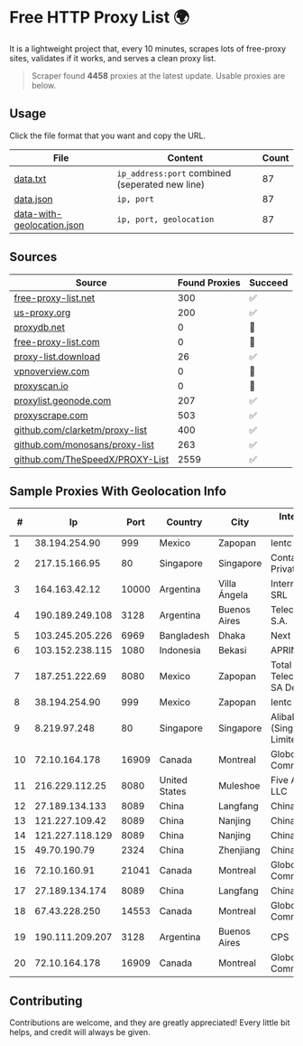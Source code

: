 
# Free HTTP Proxy List 🌍

It is a lightweight project that, every 10 minutes, scrapes lots of free-proxy sites, validates if it works, and serves a clean proxy list.


> Scraper found **4458** proxies at the latest update. Usable proxies are below.

## Usage

Click the file format that you want and copy the URL.


|File|Content|Count|
|----|-------|-----|
|[data.txt](https://raw.githubusercontent.com/themiralay/Proxy-List-World/master/data.txt)|`ip_address:port` combined (seperated new line)|87|
|[data.json](https://raw.githubusercontent.com/themiralay/Proxy-List-World/master/data.json)|`ip, port`|87|
|[data-with-geolocation.json](https://raw.githubusercontent.com/themiralay/Proxy-List-World/master/data-with-geolocation.json)|`ip, port, geolocation`|87|

## Sources

|Source|Found Proxies|Succeed|
|------|-------------|-------|
|[free-proxy-list.net](https://free-proxy-list.net)|300|✅|
|[us-proxy.org](https://www.us-proxy.org)|200|✅|
|[proxydb.net](http://proxydb.net)|0|🚫|
|[free-proxy-list.com](https://free-proxy-list.com/?page=&port=&type%5B%5D=http&type%5B%5D=https&up_time=0&search=Search)|0|🚫|
|[proxy-list.download](https://www.proxy-list.download/HTTP)|26|✅|
|[vpnoverview.com](https://vpnoverview.com/privacy/anonymous-browsing/free-proxy-servers)|0|🚫|
|[proxyscan.io](https://www.proxyscan.io)|0|🚫|
|[proxylist.geonode.com](https://proxylist.geonode.com/api/proxy-list?limit=300&page=1&sort_by=lastChecked&sort_type=desc&protocols=http,https)|207|✅|
|[proxyscrape.com](https://api.proxyscrape.com/v2/?request=displayproxies&protocol=http&timeout=10000&country=all&ssl=all&anonymity=all)|503|✅|
|[github.com/clarketm/proxy-list](https://raw.githubusercontent.com/clarketm/proxy-list/master/proxy-list-raw.txt)|400|✅|
|[github.com/monosans/proxy-list](https://raw.githubusercontent.com/monosans/proxy-list/main/proxies/http.txt)|263|✅|
|[github.com/TheSpeedX/PROXY-List](https://raw.githubusercontent.com/TheSpeedX/PROXY-List/master/http.txt)|2559|✅|


## Sample Proxies With Geolocation Info

|#|Ip|Port|Country|City|Internet Service Provider|
|-|--|----|-------|----|-------------------------|
|1|38.194.254.90|999|Mexico|Zapopan|Ientc S De RL De CV|
|2|217.15.166.95|80|Singapore|Singapore|Contabo Asia Private Limited|
|3|164.163.42.12|10000|Argentina|Villa Ángela|Interret Villa Angela SRL|
|4|190.189.249.108|3128|Argentina|Buenos Aires|Telecom Argentina S.A.|
|5|103.245.205.226|6969|Bangladesh|Dhaka|Next Online Limited|
|6|103.152.238.115|1080|Indonesia|Bekasi|APRIN|
|7|187.251.222.69|8080|Mexico|Zapopan|Total Play Telecomunicaciones SA De CV|
|8|38.194.254.90|999|Mexico|Zapopan|Ientc S De RL De CV|
|9|8.219.97.248|80|Singapore|Singapore|Alibaba Cloud (Singapore) Private Limited|
|10|72.10.164.178|16909|Canada|Montreal|GloboTech Communications|
|11|216.229.112.25|8080|United States|Muleshoe|Five Area Systems, LLC|
|12|27.189.134.133|8089|China|Langfang|Chinanet|
|13|121.227.109.42|8089|China|Nanjing|China Telecom|
|14|121.227.118.129|8089|China|Nanjing|China Telecom|
|15|49.70.190.79|2324|China|Zhenjiang|Chinanet|
|16|72.10.160.91|21041|Canada|Montreal|GloboTech Communications|
|17|27.189.134.174|8089|China|Langfang|Chinanet|
|18|67.43.228.250|14553|Canada|Montreal|GloboTech Communications|
|19|190.111.209.207|3128|Argentina|Buenos Aires|CPS|
|20|72.10.164.178|16909|Canada|Montreal|GloboTech Communications|



## Contributing

Contributions are welcome, and they are greatly appreciated! Every
little bit helps, and credit will always be given.

